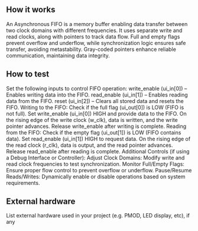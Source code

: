<!---

This file is used to generate your project datasheet. Please fill in the information below and delete any unused
sections.

You can also include images in this folder and reference them in the markdown. Each image must be less than
512 kb in size, and the combined size of all images must be less than 1 MB.
-->

## How it works

An Asynchronous FIFO is a memory buffer enabling data transfer between two clock domains with different frequencies. It uses separate write and read clocks, along with pointers to track data flow. Full and empty flags prevent overflow and underflow, while synchronization logic ensures safe transfer, avoiding metastability. Gray-coded pointers enhance reliable communication, maintaining data integrity.

## How to test


Set the following inputs to control FIFO operation:
 write_enable (ui_in[0]) – Enables writing data into the FIFO.
 read_enable (ui_in[1]) – Enables reading data from the FIFO.
 reset (ui_in[2]) – Clears all stored data and resets the FIFO.
Writing to the FIFO:
 Check if the full flag (ui_out[0]) is LOW (FIFO is not full).
 Set write_enable (ui_in[0]) HIGH and provide data to the FIFO.
On the rising edge of the write clock (w_clk), data is written, and the write pointer advances.
Release write_enable after writing is complete.
Reading from the FIFO:
Check if the empty flag (ui_out[1]) is LOW (FIFO contains data).
Set read_enable (ui_in[1]) HIGH to request data.
On the rising edge of the read clock (r_clk), data is output, and the read pointer advances.
Release read_enable after reading is complete.
Additional Controls (if using a Debug Interface or Controller):
Adjust Clock Domains: Modify write and read clock frequencies to test synchronization.
Monitor Full/Empty Flags: Ensure proper flow control to prevent overflow or underflow.
Pause/Resume Reads/Writes: Dynamically enable or disable operations based on system requirements.

## External hardware

List external hardware used in your project (e.g. PMOD, LED display, etc), if any
